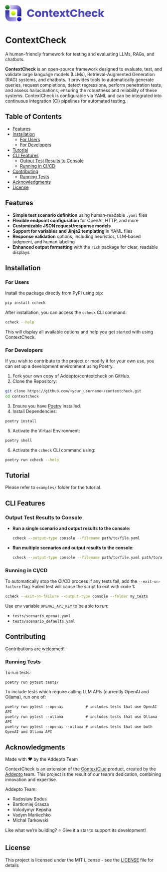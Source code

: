 ![ContextCheck Logo](https://raw.githubusercontent.com/Addepto/contextcheck/main/docs/contextcheck_logo_violet.png)

# ContextCheck

A human-friendly framework for testing and evaluating LLMs, RAGs, and chatbots.

**ContextCheck** is an open-source framework designed to evaluate, test, and validate large language models (LLMs), Retrieval-Augmented Generation (RAG) systems, and chatbots. It provides tools to automatically generate queries, request completions, detect regressions, perform penetration tests, and assess hallucinations, ensuring the robustness and reliability of these systems. ContextCheck is configurable via YAML and can be integrated into continuous integration (CI) pipelines for automated testing.


## Table of Contents
- [Features](https://github.com/Addepto/contextcheck#features)
- [Installation](https://github.com/Addepto/contextcheck#installation)
  - [For Users](https://github.com/Addepto/contextcheck#for-users)
  - [For Developers](https://github.com/Addepto/contextcheck#for-developers)
- [Tutorial](https://github.com/Addepto/contextcheck#tutorial)
- [CLI Features](https://github.com/Addepto/contextcheck#cli-features)
  - [Output Test Results to Console](https://github.com/Addepto/contextcheck#output-test-results-to-console)
  - [Running in CI/CD](https://github.com/Addepto/contextcheck#running-in-cicd)
- [Contributing](https://github.com/Addepto/contextcheck#contributing)
  - [Running Tests](https://github.com/Addepto/contextcheck#running-tests)
- [Acknowledgments](https://github.com/Addepto/contextcheck#acknowledgments)
- [License](https://github.com/Addepto/contextcheck#license)


## Features

- **Simple test scenario definition** using human-readable `.yaml` files
- **Flexible endpoint configuration** for OpenAI, HTTP, and more
- **Customizable JSON request/response models**
- **Support for variables and Jinja2 templating** in YAML files
- **Response validation** options, including heuristics, LLM-based judgment, and human labeling
- **Enhanced output formatting** with the `rich` package for clear, readable displays


## Installation

### For Users

Install the package directly from PyPI using pip:

```sh
pip install ccheck
```

After installation, you can access the `ccheck` CLI command:

```sh
ccheck --help
```

This will display all available options and help you get started with using ContextCheck.

### For Developers

If you wish to contribute to the project or modify it for your own use, you can set up a development environment using Poetry.

1. Fork your own copy of Addepto/contextcheck on GitHub.
2. Clone the Repository:
  ```sh
  git clone https://github.com/<your_username>/contextcheck.git
  cd contextcheck
  ```
3. Ensure you have [Poetry](https://python-poetry.org/) installed.
4. Install Dependencies:
  ```sh
  poetry install
  ```
5. Activate the Virtual Environment:
  ```sh
  poetry shell
  ```
6. Activate the `ccheck` CLI command using:
  ```sh
  poetry run ccheck --help
  ```


## Tutorial

Please refer to `examples/` folder for the tutorial.


## CLI Features

### Output Test Results to Console

- **Run a single scenario and output results to the console:**
  ```sh
  ccheck --output-type console --filename path/to/file.yaml
  ```
- **Run multiple scenarios and output results to the console:**
  ```sh
  ccheck --output-type console --filename path/to/file.yaml path/to/another_file.yaml
  ```

### Running in CI/CD

To automatically stop the CI/CD process if any tests fail, add the `--exit-on-failure` flag. Failed test will cause the script to exit with code 1:

```sh
ccheck --exit-on-failure --output-type console --folder my_tests
```

Use env variable `OPENAI_API_KEY` to be able to run:
- `tests/scenario_openai.yaml`
- `tests/scenario_defaults.yaml`


## Contributing

Contributions are welcomed!

### Running Tests

To run tests:
```
poetry run pytest tests/
```

To include tests which require calling LLM APIs (currently OpenAI and Ollama), run one of:
```
poetry run pytest --openai          # includes tests that use OpenAI API
poetry run pytest --ollama          # includes tests that use Ollama API
poetry run pytest --openai --ollama # includes tests that use both OpenAI and Ollama API
```


## Acknowledgments

Made with ❤️ by the Addepto Team

ContextCheck is an extension of the [ContextClue](https://context-clue.com/) product, created by the [Addepto](https://addepto.com/) team. This project is the result of our team’s dedication, combining innovation and expertise.

Addepto Team:

* Radoslaw Bodus
* Bartlomiej Grasza
* Volodymyr Kepsha
* Vadym Mariiechko
* Michal Tarkowski

Like what we’re building? ⭐ Give it a star to support its development!


## License

This project is licensed under the MIT License - see the [LICENSE](LICENSE) file for details
